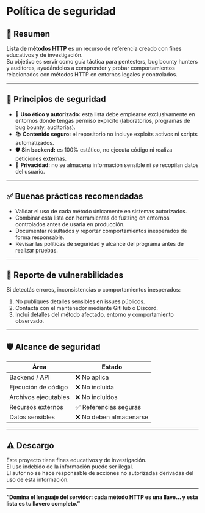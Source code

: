 # Política de seguridad

## 🧠 Resumen
**Lista de métodos HTTP** es un recurso de referencia creado con fines educativos y de investigación.  
Su objetivo es servir como guía táctica para pentesters, bug bounty hunters y auditores, ayudándolos a comprender y probar comportamientos relacionados con métodos HTTP en entornos legales y controlados.

---

## 🔐 Principios de seguridad

- 🧪 **Uso ético y autorizado:** esta lista debe emplearse exclusivamente en entornos donde tengas permiso explícito (laboratorios, programas de bug bounty, auditorías).
- 📚 **Contenido seguro:** el repositorio no incluye exploits activos ni scripts automatizados.
- 🛡️ **Sin backend:** es 100% estático, no ejecuta código ni realiza peticiones externas.
- 📡 **Privacidad:** no se almacena información sensible ni se recopilan datos del usuario.

---

## ✅ Buenas prácticas recomendadas

- Validar el uso de cada método únicamente en sistemas autorizados.  
- Combinar esta lista con herramientas de fuzzing en entornos controlados antes de usarla en producción.  
- Documentar resultados y reportar comportamientos inesperados de forma responsable.  
- Revisar las políticas de seguridad y alcance del programa antes de realizar pruebas.

---

## 🐛 Reporte de vulnerabilidades

Si detectás errores, inconsistencias o comportamientos inesperados:

1. No publiques detalles sensibles en issues públicos.  
2. Contactá con el mantenedor mediante GitHub o Discord.  
3. Incluí detalles del método afectado, entorno y comportamiento observado.

---

## 🛡️ Alcance de seguridad

| Área                              | Estado                       |
|----------------------------------|-----------------------------|
| Backend / API                    | ❌ No aplica                |
| Ejecución de código             | ❌ No incluida             |
| Archivos ejecutables            | ❌ No incluidos            |
| Recursos externos               | ✅ Referencias seguras     |
| Datos sensibles                 | ❌ No deben almacenarse    |

---

## ⚠️ Descargo
Este proyecto tiene fines educativos y de investigación.  
El uso indebido de la información puede ser ilegal.  
El autor no se hace responsable de acciones no autorizadas derivadas del uso de esta información.

---

**“Domina el lenguaje del servidor: cada método HTTP es una llave… y esta lista es tu llavero completo.”**
